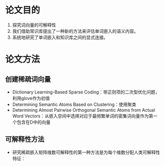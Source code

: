 # 论文目的
1. 探究词向量的可解释性
2. 我们借助常识库提出了一种新的方法来评估单词嵌入的语义内容。
3. 系统地研究了单词嵌入和知识库之间的显式连接。

# 论文方法
## 创建稀疏词向量
- Dictionary Learning-Based Sparse Coding：带正则项的二次型优化问题，利用glove作为初值
- Determining Semantic Atoms Based on Clustering：使用聚类
- Determining Almost Pairwise Orthogonal Semantic Atoms from Actual Word Vectors：从嵌入空间中选择对应于最频繁单词的密集词向量作为第一个包含在D中的向量
## 可解释性方法
- 研究稀疏嵌入矩阵维数可解释性的第一种方法是为每个维数分配人类可解释性特征：

